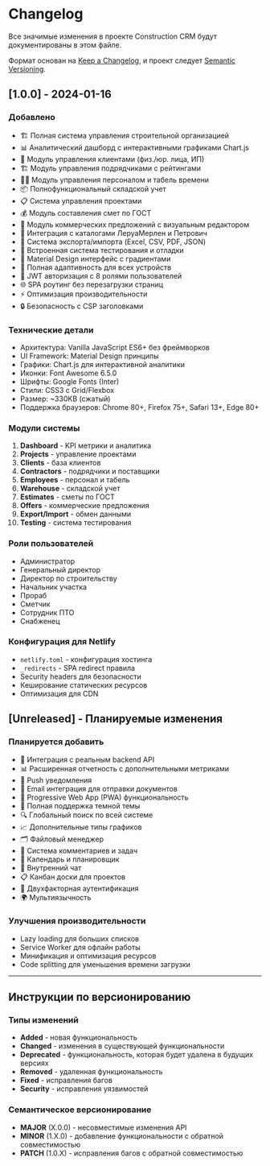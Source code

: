# Changelog

Все значимые изменения в проекте Construction CRM будут документированы в этом файле.

Формат основан на [Keep a Changelog](https://keepachangelog.com/en/1.0.0/),
и проект следует [Semantic Versioning](https://semver.org/spec/v2.0.0.html).

## [1.0.0] - 2024-01-16

### Добавлено
- 🏗️ Полная система управления строительной организацией
- 📊 Аналитический дашборд с интерактивными графиками Chart.js
- 👥 Модуль управления клиентами (физ./юр. лица, ИП)
- 🏗 Модуль управления подрядчиками с рейтингами
- 👨‍💼 Модуль управления персоналом и табель времени
- 📦 Полнофункциональный складской учет
- 📋 Система управления проектами
- 💰 Модуль составления смет по ГОСТ
- 💼 Модуль коммерческих предложений с визуальным редактором
- 🔗 Интеграция с каталогами ЛеруаМерлен и Петрович
- 📄 Система экспорта/импорта (Excel, CSV, PDF, JSON)
- 🧪 Встроенная система тестирования и отладки
- 🎨 Material Design интерфейс с градиентами
- 📱 Полная адаптивность для всех устройств
- 🔐 JWT авторизация с 8 ролями пользователей
- 🌐 SPA роутинг без перезагрузки страниц
- ⚡ Оптимизация производительности
- 🔒 Безопасность с CSP заголовками

### Технические детали
- Архитектура: Vanilla JavaScript ES6+ без фреймворков
- UI Framework: Material Design принципы
- Графики: Chart.js для интерактивной аналитики
- Иконки: Font Awesome 6.5.0
- Шрифты: Google Fonts (Inter)
- Стили: CSS3 с Grid/Flexbox
- Размер: ~330KB (сжатый)
- Поддержка браузеров: Chrome 80+, Firefox 75+, Safari 13+, Edge 80+

### Модули системы
1. **Dashboard** - KPI метрики и аналитика
2. **Projects** - управление проектами
3. **Clients** - база клиентов
4. **Contractors** - подрядчики и поставщики
5. **Employees** - персонал и табель
6. **Warehouse** - складской учет
7. **Estimates** - сметы по ГОСТ
8. **Offers** - коммерческие предложения
9. **Export/Import** - обмен данными
10. **Testing** - система тестирования

### Роли пользователей
- Администратор
- Генеральный директор
- Директор по строительству
- Начальник участка
- Прораб
- Сметчик
- Сотрудник ПТО
- Снабженец

### Конфигурация для Netlify
- `netlify.toml` - конфигурация хостинга
- `_redirects` - SPA redirect правила
- Security headers для безопасности
- Кеширование статических ресурсов
- Оптимизация для CDN

## [Unreleased] - Планируемые изменения

### Планируется добавить
- 🔄 Интеграция с реальным backend API
- 📊 Расширенная отчетность с дополнительными метриками
- 🔔 Push уведомления
- 📧 Email интеграция для отправки документов
- 📱 Progressive Web App (PWA) функциональность
- 🌙 Полная поддержка темной темы
- 🔍 Глобальный поиск по всей системе
- 📈 Дополнительные типы графиков
- 🗂️ Файловый менеджер
- 👥 Система комментариев и задач
- 📅 Календарь и планировщик
- 💬 Внутренний чат
- 📋 Канбан доски для проектов
- 🔐 Двухфакторная аутентификация
- 🌍 Мультиязычность

### Улучшения производительности
- Lazy loading для больших списков
- Service Worker для офлайн работы
- Минификация и оптимизация ресурсов
- Code splitting для уменьшения времени загрузки

---

## Инструкции по версионированию

### Типы изменений
- **Added** - новая функциональность
- **Changed** - изменения в существующей функциональности
- **Deprecated** - функциональность, которая будет удалена в будущих версиях
- **Removed** - удаленная функциональность
- **Fixed** - исправления багов
- **Security** - исправления уязвимостей

### Семантическое версионирование
- **MAJOR** (X.0.0) - несовместимые изменения API
- **MINOR** (1.X.0) - добавление функциональности с обратной совместимостью
- **PATCH** (1.0.X) - исправления багов с обратной совместимостью
